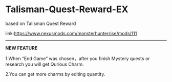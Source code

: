 # Talisman-Quest-Reward-EX
based on Talisman Quest Reward

link:https://www.nexusmods.com/monsterhunterrise/mods/111
****
 **NEW FEATURE**

1.When “End Game” was chosen，after you finish Mystery quests or research you will get Qurious Charm.

2.You can get more charms by editing quantity. 
